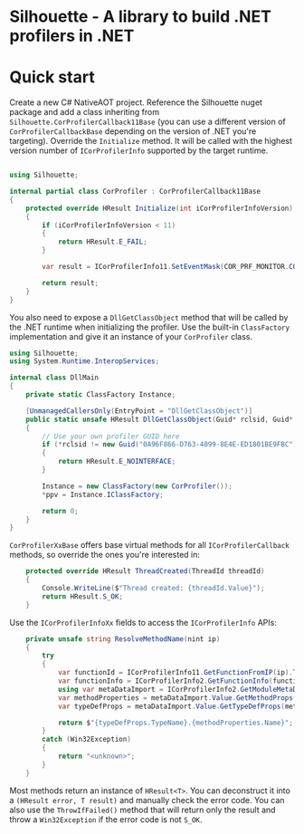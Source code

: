 Silhouette - A library to build .NET profilers in .NET
=======================

# Quick start

Create a new C# NativeAOT project. Reference the Silhouette nuget package and add a class inheriting from `Silhouette.CorProfilerCallback11Base` (you can use a different version of `CorProfilerCallbackBase` depending on the version of .NET you're targeting). Override the `Initialize` method. It will be called with the highest version number of `ICorProfilerInfo` supported by the target runtime.

```csharp

using Silhouette;

internal partial class CorProfiler : CorProfilerCallback11Base
{
    protected override HResult Initialize(int iCorProfilerInfoVersion)
    {
        if (iCorProfilerInfoVersion < 11)
        {
            return HResult.E_FAIL;
        }

        var result = ICorProfilerInfo11.SetEventMask(COR_PRF_MONITOR.COR_PRF_ENABLE_STACK_SNAPSHOT | COR_PRF_MONITOR.COR_PRF_MONITOR_THREADS);

        return result;
    }
}
```

You also need to expose a `DllGetClassObject` method that will be called by the .NET runtime when initializing the profiler. Use the built-in `ClassFactory` implementation and give it an instance of your `CorProfiler` class.

```csharp
using Silhouette;
using System.Runtime.InteropServices;

internal class DllMain
{
    private static ClassFactory Instance;

    [UnmanagedCallersOnly(EntryPoint = "DllGetClassObject")]
    public static unsafe HResult DllGetClassObject(Guid* rclsid, Guid* riid, nint* ppv)
    {
        // Use your own profiler GUID here
        if (*rclsid != new Guid("0A96F866-D763-4099-8E4E-ED1801BE9FBC"))
        {
            return HResult.E_NOINTERFACE;
        }

        Instance = new ClassFactory(new CorProfiler());
        *ppv = Instance.IClassFactory;

        return 0;
    }
}
```

`CorProfilerXxBase` offers base virtual methods for all `ICorProfilerCallback` methods, so override the ones you're interested in:

```csharp
    protected override HResult ThreadCreated(ThreadId threadId)
    {
        Console.WriteLine($"Thread created: {threadId.Value}");
        return HResult.S_OK;
    }
```

Use the `ICorProfilerInfoXx` fields to access the `ICorProfilerInfo` APIs:

```csharp
    private unsafe string ResolveMethodName(nint ip)
    {
        try
        {
            var functionId = ICorProfilerInfo11.GetFunctionFromIP(ip).ThrowIfFailed();
            var functionInfo = ICorProfilerInfo2.GetFunctionInfo(functionId).ThrowIfFailed();
            using var metaDataImport = ICorProfilerInfo2.GetModuleMetaDataImport(functionInfo.ModuleId, CorOpenFlags.ofRead).ThrowIfFailed().Wrap();
            var methodProperties = metaDataImport.Value.GetMethodProps(new MdMethodDef(functionInfo.Token)).ThrowIfFailed();
            var typeDefProps = metaDataImport.Value.GetTypeDefProps(methodProperties.Class).ThrowIfFailed();

            return $"{typeDefProps.TypeName}.{methodProperties.Name}";
        }
        catch (Win32Exception)
        {
            return "<unknown>";
        }
    }
```

Most methods return an instance of `HResult<T>`. You can deconstruct it into a `(HResult error, T result)` and manually check the error code. You can also use the `ThrowIfFailed()` method that will return only the result and throw a `Win32Exception` if the error code is not `S_OK`.

